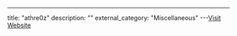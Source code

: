 ---
title: "athre0z"
description: ""
external_category: "Miscellaneous"
---[Visit Website](https://github.com/athre0z)


